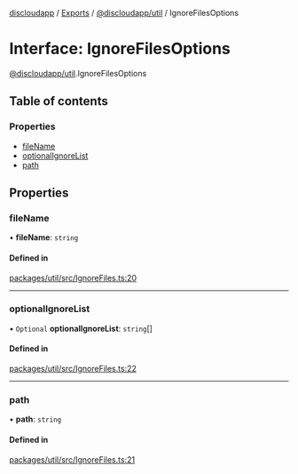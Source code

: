 [discloudapp](../README.md) / [Exports](../modules.md) / [@discloudapp/util](../modules/discloudapp_util.md) / IgnoreFilesOptions

# Interface: IgnoreFilesOptions

[@discloudapp/util](../modules/discloudapp_util.md).IgnoreFilesOptions

## Table of contents

### Properties

- [fileName](discloudapp_util.IgnoreFilesOptions.md#filename)
- [optionalIgnoreList](discloudapp_util.IgnoreFilesOptions.md#optionalignorelist)
- [path](discloudapp_util.IgnoreFilesOptions.md#path)

## Properties

### fileName

• **fileName**: `string`

#### Defined in

[packages/util/src/IgnoreFiles.ts:20](https://github.com/discloud/discloud.app/blob/d2f41b0/packages/util/src/IgnoreFiles.ts#L20)

___

### optionalIgnoreList

• `Optional` **optionalIgnoreList**: `string`[]

#### Defined in

[packages/util/src/IgnoreFiles.ts:22](https://github.com/discloud/discloud.app/blob/d2f41b0/packages/util/src/IgnoreFiles.ts#L22)

___

### path

• **path**: `string`

#### Defined in

[packages/util/src/IgnoreFiles.ts:21](https://github.com/discloud/discloud.app/blob/d2f41b0/packages/util/src/IgnoreFiles.ts#L21)
